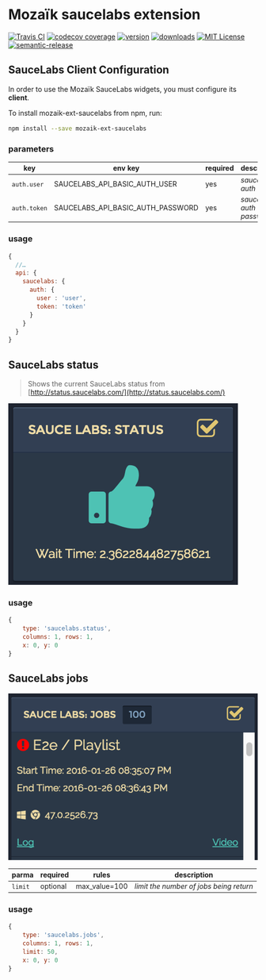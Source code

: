 # Mozaïk saucelabs extension

[![Travis CI](https://img.shields.io/travis/iamfiscus/mozaik-ext-saucelabs.svg?style=flat-square)](https://travis-ci.org/plouc/mozaik-ext-saucelabs)
[![codecov coverage](https://img.shields.io/codecov/c/github/iamfiscus/mozaik-ext-saucelabs.svg?style=flat-square)](https://codecov.io/github/kentcdodds/mozaik-ext-saucelabs)
[![version](https://img.shields.io/npm/v/mozaik-ext-saucelabs.svg?style=flat-square)](http://npm.im/mozaik-ext-saucelabs)
[![downloads](https://img.shields.io/npm/dm/mozaik-ext-saucelabs.svg?style=flat-square)](http://npm-stat.com/charts.html?package=mozaik-ext-saucelabs&from=2015-08-01)
[![MIT License](https://img.shields.io/npm/l/mozaik-ext-saucelabs.svg?style=flat-square)](http://opensource.org/licenses/MIT)
[![semantic-release](https://img.shields.io/badge/%20%20%F0%9F%93%A6%F0%9F%9A%80-semantic--release-e10079.svg?style=flat-square)](https://github.com/semantic-release/semantic-release)

## SauceLabs Client Configuration

In order to use the Mozaïk SauceLabs widgets, you must configure its **client**.

To install mozaik-ext-saucelabs from npm, run:

```bash
npm install --save mozaik-ext-saucelabs
```
### parameters

key          | env key                           | required | description
-------------|-----------------------------------|----------|-----------------------------------
`auth.user`  | SAUCELABS_API_BASIC_AUTH_USER     | yes      | *saucelabs auth user*
`auth.token` | SAUCELABS_API_BASIC_AUTH_PASSWORD | yes      | *saucelabs auth password*

### usage

```javascript 
{
  //…
  api: {
    saucelabs: {
      auth: {
        user : 'user',
        token: 'token'
      }
    }
  }
}
```

## SauceLabs status

> Shows the current SauceLabs status from [http://status.saucelabs.com/](http://status.saucelabs.com/)

![SauceLabs Status](https://raw.githubusercontent.com/iamfiscus/mozaik-ext-saucelabs/master/_doc-assets/saucelabs-status.png)

### usage

```javascript
{
    type: 'saucelabs.status',
    columns: 1, rows: 1,
    x: 0, y: 0
}
```

## SauceLabs jobs

![SauceLabs Jobs](https://raw.githubusercontent.com/iamfiscus/mozaik-ext-saucelabs/master/_doc-assets/saucelabs-jobs.png)

parma   | required | rules         | description
--------|----------|---------------|-----------------------------------
`limit` | optional | max_value=100 | *limit the number of jobs being return*

### usage

```javascript
{
    type: 'saucelabs.jobs',
    columns: 1, rows: 1,
    limit: 50,
    x: 0, y: 0
}
```
